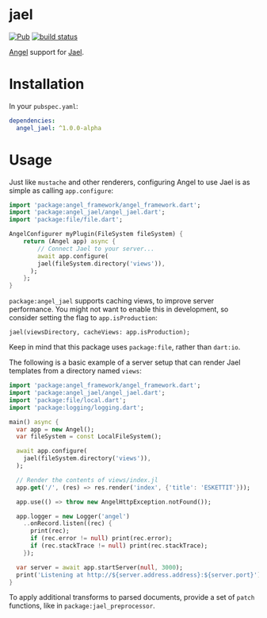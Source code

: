 # jael
[![Pub](https://img.shields.io/pub/v/angel_jael.svg)](https://pub.dartlang.org/packages/angel_jael)
[![build status](https://travis-ci.org/angel-dart/jael.svg)](https://travis-ci.org/angel-dart/jael)


[Angel](https://angel-dart.github.io)
support for
[Jael](https://github.com/angel-dart/jael).

# Installation
In your `pubspec.yaml`:

```yaml
dependencies:
  angel_jael: ^1.0.0-alpha
```

# Usage
Just like `mustache` and other renderers, configuring Angel to use
Jael is as simple as calling `app.configure`:

```dart
import 'package:angel_framework/angel_framework.dart';
import 'package:angel_jael/angel_jael.dart';
import 'package:file/file.dart';

AngelConfigurer myPlugin(FileSystem fileSystem) {
    return (Angel app) async {
        // Connect Jael to your server...
        await app.configure(
        jael(fileSystem.directory('views')),
      );
    };
}
```

`package:angel_jael` supports caching views, to improve server performance.
You might not want to enable this in development, so consider setting
the flag to `app.isProduction`:

```
jael(viewsDirectory, cacheViews: app.isProduction);
```

Keep in mind that this package uses `package:file`, rather than
`dart:io`.

The following is a basic example of a server setup that can render Jael
templates from a directory named `views`:

```dart
import 'package:angel_framework/angel_framework.dart';
import 'package:angel_jael/angel_jael.dart';
import 'package:file/local.dart';
import 'package:logging/logging.dart';

main() async {
  var app = new Angel();
  var fileSystem = const LocalFileSystem();

  await app.configure(
    jael(fileSystem.directory('views')),
  );

  // Render the contents of views/index.jl
  app.get('/', (res) => res.render('index', {'title': 'ESKETTIT'}));

  app.use(() => throw new AngelHttpException.notFound());

  app.logger = new Logger('angel')
    ..onRecord.listen((rec) {
      print(rec);
      if (rec.error != null) print(rec.error);
      if (rec.stackTrace != null) print(rec.stackTrace);
    });

  var server = await app.startServer(null, 3000);
  print('Listening at http://${server.address.address}:${server.port}');
}
```

To apply additional transforms to parsed documents, provide a
set of `patch` functions, like in `package:jael_preprocessor`.